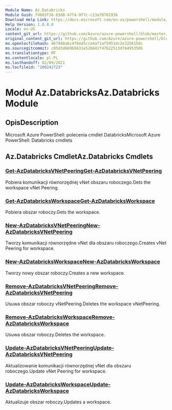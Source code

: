 ```yaml
---
Module Name: Az.Databricks
Module Guid: fd603f36-03d8-47f4-9f7c-c13a78761936
Download Help Link: https://docs.microsoft.com/en-us/powershell/module/az.databricks
Help Version: 1.0.0.0
Locale: en-US
content_git_url: https://github.com/Azure/azure-powershell/blob/master/src/Databricks/help/Az.Databricks.md
original_content_git_url: https://github.com/Azure/azure-powershell/blob/master/src/Databricks/help/Az.Databricks.md
ms.openlocfilehash: 467948abc4f64d5cce4af1af5951dc2e3256158c
ms.sourcegitcommit: c05d3d669b5631e526841f47b22513d78495350b
ms.translationtype: MT
ms.contentlocale: pl-PL
ms.lasthandoff: 02/09/2021
ms.locfileid: "100242723"
---
```

# <span data-ttu-id="f6d1b-101">Moduł Az.Databricks</span><span class="sxs-lookup"><span data-stu-id="f6d1b-101">Az.Databricks Module</span></span>
## <span data-ttu-id="f6d1b-102">Opis</span><span class="sxs-lookup"><span data-stu-id="f6d1b-102">Description</span></span>
<span data-ttu-id="f6d1b-103">Microsoft Azure PowerShell: polecenia cmdlet Databricks</span><span class="sxs-lookup"><span data-stu-id="f6d1b-103">Microsoft Azure PowerShell: Databricks cmdlets</span></span>

## <span data-ttu-id="f6d1b-104">Az.Databricks Cmdlet</span><span class="sxs-lookup"><span data-stu-id="f6d1b-104">Az.Databricks Cmdlets</span></span>
### [<span data-ttu-id="f6d1b-105">Get-AzDatabricksVNetPeering</span><span class="sxs-lookup"><span data-stu-id="f6d1b-105">Get-AzDatabricksVNetPeering</span></span>](Get-AzDatabricksVNetPeering.md)
<span data-ttu-id="f6d1b-106">Pobiera komunikacji równorzędnej vNet obszaru roboczego.</span><span class="sxs-lookup"><span data-stu-id="f6d1b-106">Gets the workspace vNet Peering.</span></span>

### [<span data-ttu-id="f6d1b-107">Get-AzDatabricksWorkspace</span><span class="sxs-lookup"><span data-stu-id="f6d1b-107">Get-AzDatabricksWorkspace</span></span>](Get-AzDatabricksWorkspace.md)
<span data-ttu-id="f6d1b-108">Pobiera obszar roboczy.</span><span class="sxs-lookup"><span data-stu-id="f6d1b-108">Gets the workspace.</span></span>

### [<span data-ttu-id="f6d1b-109">New-AzDatabricksVNetPeering</span><span class="sxs-lookup"><span data-stu-id="f6d1b-109">New-AzDatabricksVNetPeering</span></span>](New-AzDatabricksVNetPeering.md)
<span data-ttu-id="f6d1b-110">Tworzy komunikacji równorzędne vNet dla obszaru roboczego.</span><span class="sxs-lookup"><span data-stu-id="f6d1b-110">Creates vNet Peering for workspace.</span></span>

### [<span data-ttu-id="f6d1b-111">New-AzDatabricksWorkspace</span><span class="sxs-lookup"><span data-stu-id="f6d1b-111">New-AzDatabricksWorkspace</span></span>](New-AzDatabricksWorkspace.md)
<span data-ttu-id="f6d1b-112">Tworzy nowy obszar roboczy.</span><span class="sxs-lookup"><span data-stu-id="f6d1b-112">Creates a new workspace.</span></span>

### [<span data-ttu-id="f6d1b-113">Remove-AzDatabricksVNetPeering</span><span class="sxs-lookup"><span data-stu-id="f6d1b-113">Remove-AzDatabricksVNetPeering</span></span>](Remove-AzDatabricksVNetPeering.md)
<span data-ttu-id="f6d1b-114">Usuwa obszar roboczy vNetPeering.</span><span class="sxs-lookup"><span data-stu-id="f6d1b-114">Deletes the workspace vNetPeering.</span></span>

### [<span data-ttu-id="f6d1b-115">Remove-AzDatabricksWorkspace</span><span class="sxs-lookup"><span data-stu-id="f6d1b-115">Remove-AzDatabricksWorkspace</span></span>](Remove-AzDatabricksWorkspace.md)
<span data-ttu-id="f6d1b-116">Usuwa obszar roboczy.</span><span class="sxs-lookup"><span data-stu-id="f6d1b-116">Deletes the workspace.</span></span>

### [<span data-ttu-id="f6d1b-117">Update-AzDatabricksVNetPeering</span><span class="sxs-lookup"><span data-stu-id="f6d1b-117">Update-AzDatabricksVNetPeering</span></span>](Update-AzDatabricksVNetPeering.md)
<span data-ttu-id="f6d1b-118">Aktualizowanie komunikacji równorzędnej vNet dla obszaru roboczego.</span><span class="sxs-lookup"><span data-stu-id="f6d1b-118">Update vNet Peering for workspace.</span></span>

### [<span data-ttu-id="f6d1b-119">Update-AzDatabricksWorkspace</span><span class="sxs-lookup"><span data-stu-id="f6d1b-119">Update-AzDatabricksWorkspace</span></span>](Update-AzDatabricksWorkspace.md)
<span data-ttu-id="f6d1b-120">Aktualizuje obszar roboczy.</span><span class="sxs-lookup"><span data-stu-id="f6d1b-120">Updates a workspace.</span></span>

